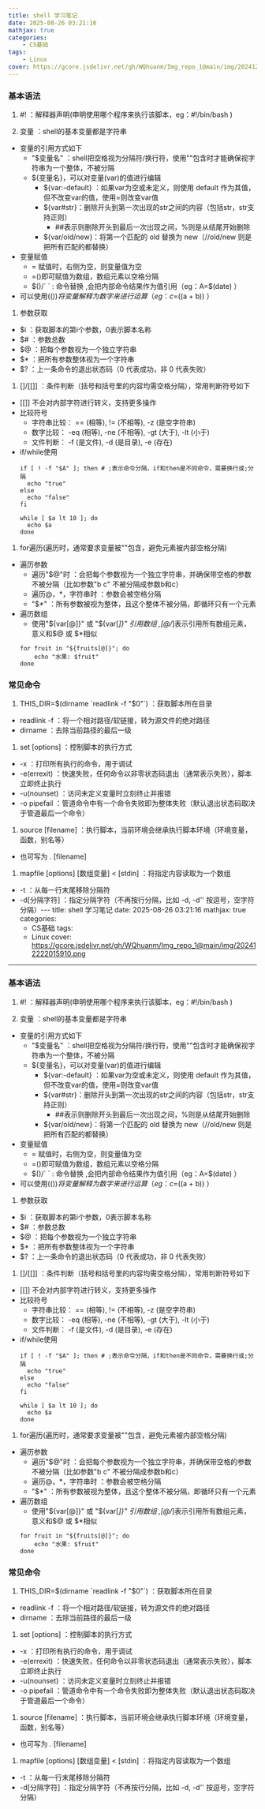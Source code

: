 ```yaml
---
title: shell 学习笔记
date: 2025-08-26 03:21:16
mathjax: true
categories: 
    - CS基础
tags: 
    - Linux
cover: https://gcore.jsdelivr.net/gh/WQhuanm/Img_repo_1@main/img/202412222015910.png
---
```




### 基本语法
1. #! ：解释器声明(申明使用哪个程序来执行该脚本，eg：#!/bin/bash )

1. 变量 ：shell的基本变量都是字符串
  - 变量的引用方式如下
    - "$变量名" ：shell把空格视为分隔符/换行符，使用""包含时才能确保视字符串为一个整体，不被分隔 
    - ${变量名}，可以对变量(var)的值进行编辑
      - ${var:-default} ：如果var为空或未定义，则使用 default 作为其值，但不改变var的值，使用=则改变var值
      - ${var#str}：删除开头到第一次出现的str之间的内容（包括str，str支持正则）
        - ##表示则删除开头到最后一次出现之间，%则是从结尾开始删除
      - ${var/old/new}：将第一个匹配的 old 替换为 new（//old/new 则是把所有匹配的都替换）
  - 变量赋值
    - = 赋值时，右侧为空，则变量值为空
    - =()即可赋值为数组，数组元素以空格分隔
    - $()/` ` : 命令替换 ,会把内部命令结果作为值引用（eg：A=$(date) ）
  - 可以使用$(()) 将变量解释为数字 来进行运算（eg：c=$((a + b)) ）

1. 参数获取
  - $i ：获取脚本的第i个参数，0表示脚本名称
  - $# ：参数总数
  - $@ ：把每个参数视为一个独立字符串
  - $* ：把所有参数整体视为一个字符串
  - $? ：上一条命令的退出状态码（0 代表成功，非 0 代表失败）

1. []/[[]] ：条件判断（括号和括号里的内容均需空格分隔），常用判断符号如下
  - [[]] 不会对内部字符进行转义，支持更多操作
  - 比较符号
    - 字符串比较： == (相等), != (不相等), -z (是空字符串)
    - 数字比较： -eq (相等), -ne (不相等), -gt (大于), -lt (小于)
    - 文件判断： -f (是文件), -d (是目录), -e (存在)
  - if/while使用
    ```shell
    if [ ! -f "$A" ]; then # ;表示命令分隔，if和then是不同命令，需要换行或;分隔
      echo "true"
    else
      echo "false"
    fi

    while [ $a lt 10 ]; do
      echo $a
    done
    ```

1. for遍历(遍历时，通常要求变量被""包含，避免元素被内部空格分隔)
  - 遍历参数
    - 遍历"$@"时 ：会把每个参数视为一个独立字符串，并确保带空格的参数不被分隔（比如参数"b c" 不被分隔成参数b和c）
    - 遍历$@，$*，字符串时 ：参数会被空格分隔
    - "$*" ：所有参数被视为整体，且这个整体不被分隔，即循环只有一个元素
  - 遍历数组
    - 使用"${var[@]}" 或 "${var[*]}" 引用数组 ,[@/*]表示引用所有数组元素，意义和$@ 或 $*相似
    ```shell
    for fruit in "${fruits[@]}"; do
        echo "水果: $fruit"
    done
    ```

### 常见命令
1. THIS_DIR=$(dirname `readlink -f "$0"`) ：获取脚本所在目录
  - readlink -f ：将一个相对路径/软链接，转为源文件的绝对路径
  - dirname ：去除当前路径的最后一级

1. set [options] ：控制脚本的执行方式
  - -x ：打印所有执行的命令，用于调试
  - -e(errexit) ：快速失败，任何命令以非零状态码退出（通常表示失败），脚本立即终止执行
  - -u(nounset) ：访问未定义变量时立刻终止并报错
  - -o pipefail ：管道命令中有一个命令失败即为整体失败（默认退出状态码取决于管道最后一个命令）

1. source [filename] ：执行脚本，当前环境会继承执行脚本环境（环境变量，函数，别名等）
  - 也可写为 . [filename]

1. mapfile [options] [数组变量] < [stdin] ：将指定内容读取为一个数组
  - -t ：从每一行末尾移除分隔符
  - -d[分隔字符] ：指定分隔字符（不再按行分隔，比如 -d, -d'' 按逗号，空字符分隔）---
title: shell 学习笔记
date: 2025-08-26 03:21:16
mathjax: true
categories: 
    - CS基础
tags: 
    - Linux
cover: https://gcore.jsdelivr.net/gh/WQhuanm/Img_repo_1@main/img/202412222015910.png
---



### 基本语法
1. #! ：解释器声明(申明使用哪个程序来执行该脚本，eg：#!/bin/bash )

1. 变量 ：shell的基本变量都是字符串
  - 变量的引用方式如下
    - "$变量名" ：shell把空格视为分隔符/换行符，使用""包含时才能确保视字符串为一个整体，不被分隔 
    - ${变量名}，可以对变量(var)的值进行编辑
      - ${var:-default} ：如果var为空或未定义，则使用 default 作为其值，但不改变var的值，使用=则改变var值
      - ${var#str}：删除开头到第一次出现的str之间的内容（包括str，str支持正则）
        - ##表示则删除开头到最后一次出现之间，%则是从结尾开始删除
      - ${var/old/new}：将第一个匹配的 old 替换为 new（//old/new 则是把所有匹配的都替换）
  - 变量赋值
    - = 赋值时，右侧为空，则变量值为空
    - =()即可赋值为数组，数组元素以空格分隔
    - $()/` ` : 命令替换 ,会把内部命令结果作为值引用（eg：A=$(date) ）
  - 可以使用$(()) 将变量解释为数字 来进行运算（eg：c=$((a + b)) ）

1. 参数获取
  - $i ：获取脚本的第i个参数，0表示脚本名称
  - $# ：参数总数
  - $@ ：把每个参数视为一个独立字符串
  - $* ：把所有参数整体视为一个字符串
  - $? ：上一条命令的退出状态码（0 代表成功，非 0 代表失败）

1. []/[[]] ：条件判断（括号和括号里的内容均需空格分隔），常用判断符号如下
  - [[]] 不会对内部字符进行转义，支持更多操作
  - 比较符号
    - 字符串比较： == (相等), != (不相等), -z (是空字符串)
    - 数字比较： -eq (相等), -ne (不相等), -gt (大于), -lt (小于)
    - 文件判断： -f (是文件), -d (是目录), -e (存在)
  - if/while使用
    ```shell
    if [ ! -f "$A" ]; then # ;表示命令分隔，if和then是不同命令，需要换行或;分隔
      echo "true"
    else
      echo "false"
    fi

    while [ $a lt 10 ]; do
      echo $a
    done
    ```

1. for遍历(遍历时，通常要求变量被""包含，避免元素被内部空格分隔)
  - 遍历参数
    - 遍历"$@"时 ：会把每个参数视为一个独立字符串，并确保带空格的参数不被分隔（比如参数"b c" 不被分隔成参数b和c）
    - 遍历$@，$*，字符串时 ：参数会被空格分隔
    - "$*" ：所有参数被视为整体，且这个整体不被分隔，即循环只有一个元素
  - 遍历数组
    - 使用"${var[@]}" 或 "${var[*]}" 引用数组 ,[@/*]表示引用所有数组元素，意义和$@ 或 $*相似
    ```shell
    for fruit in "${fruits[@]}"; do
        echo "水果: $fruit"
    done
    ```

### 常见命令
1. THIS_DIR=$(dirname `readlink -f "$0"`) ：获取脚本所在目录
  - readlink -f ：将一个相对路径/软链接，转为源文件的绝对路径
  - dirname ：去除当前路径的最后一级

1. set [options] ：控制脚本的执行方式
  - -x ：打印所有执行的命令，用于调试
  - -e(errexit) ：快速失败，任何命令以非零状态码退出（通常表示失败），脚本立即终止执行
  - -u(nounset) ：访问未定义变量时立刻终止并报错
  - -o pipefail ：管道命令中有一个命令失败即为整体失败（默认退出状态码取决于管道最后一个命令）

1. source [filename] ：执行脚本，当前环境会继承执行脚本环境（环境变量，函数，别名等）
  - 也可写为 . [filename]

1. mapfile [options] [数组变量] < [stdin] ：将指定内容读取为一个数组
  - -t ：从每一行末尾移除分隔符
  - -d[分隔字符] ：指定分隔字符（不再按行分隔，比如 -d, -d'' 按逗号，空字符分隔）